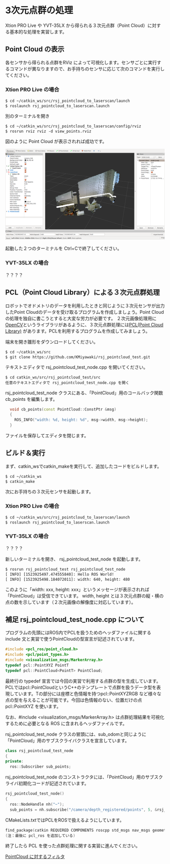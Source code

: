 # 3次元点群の処理

Xtion PRO Live や YVT-35LX から得られる３次元点群（Point Cloud）に対する基本的な処理を実習します。

## Point Cloud の表示

各センサから得られる点群をRViz によって可視化します。センサごとに実行するコマンドが異なりますので、お手持ちのセンサに応じて次のコマンドを実行してください。

### Xtion PRO Live の場合

```shell
$ cd ~/catkin_ws/src/rsj_pointcloud_to_laserscan/launch
$ roslaunch rsj_pointcloud_to_laserscan.launch
```

別のターミナルを開き

```shell
$ cd ~/catkin_ws/src/rsj_pointcloud_to_laserscan/config/rviz
$ rosrun rviz rviz -d view_points.rviz
```

図のように Point Cloud が表示されれば成功です。

![XtionPoints](images/xtion_view_points.png)

起動した２つのターミナルを Ctrl+Cで終了してください。

### YVT-35LX の場合

？？？？

## PCL（Point Cloud Library）による３次元点群処理

ロボットでオドメトリのデータを利用したときと同じように３次元センサが出力したPoint Cloudのデータを受け取るプログラムを作成しましょう。Point Cloudの処理を独自に書こうとすると大変な労力が必要です。
２次元画像処理用に[OpenCV](https://opencv.org/)というライブラリがあるように、３次元点群処理には[PCL(Point Cloud Library)](http://pointclouds.org/) があります。PCLを利用するプログラムを作成してみましょう。

端末を開き雛形をダウンロードしてください。
```shell
$ cd ~/catkin_ws/src
$ git clone https://github.com/KMiyawaki/rsj_pointcloud_test.git
```

テキストエディタで rsj_pointcloud_test_node.cpp を開いてください。

```shell
$ cd catkin_ws/src/rsj_pointcloud_test/src
任意のテキストエディタで rsj_pointcloud_test_node.cpp を開く
```

rsj_pointcloud_test_node クラスにある、「PointCloud」用のコールバック関数cb_points を編集します。
```c++
  void cb_points(const PointCloud::ConstPtr &msg)
  {
    ROS_INFO("width: %d, height: %d", msg->width, msg->height);
  }
```

ファイルを保存してエディタを閉じます。

## ビルド＆実行
まず、catkin_wsでcatkin_makeを実行して、追加したコードをビルドします。
```shell
$ cd ~/catkin_ws
$ catkin_make 
```
次にお手持ちの３次元センサを起動します。

### Xtion PRO Live の場合

```shell
$ cd ~/catkin_ws/src/rsj_pointcloud_to_laserscan/launch
$ roslaunch rsj_pointcloud_to_laserscan.launch
```

### YVT-35LX の場合

？？？？

新しいターミナルを開き、 rsj_pointcloud_test_node を起動します。

```shell
$ rosrun rsj_pointcloud_test rsj_pointcloud_test_node 
[ INFO] [1523925497.474555840]: Hello ROS World!
[ INFO] [1523925498.184072011]: width: 640, height: 480
```
このように「width: xxx, height: xxx」というメッセージが表示されれば「PointCloud」は受信できています。
width, height とは３次元点群の縦・横の点の数を示しています（２次元画像の解像度に対応しています）。

## 補足 rsj_pointcloud_test_node.cpp について

プログラムの先頭にはROS内でPCLを扱うためのヘッダファイルに関するinclude 文と実習で使うPointCloudの型宣言が記述されています。

```c++
#include <pcl_ros/point_cloud.h>
#include <pcl/point_types.h>
#include <visualization_msgs/MarkerArray.h>
typedef pcl::PointXYZ PointT
typedef pcl::PointCloud<PointT> PointCloud;
```

最終行の typedef 宣言では今回の実習で利用する点群の型を生成しています。PCLではpcl::PointCloud<T>というC++のテンプレートで点群を扱うデータ型を表現しています。Tの部分には座標と色情報を持つpcl::PointXYZRGB など様々な点の型を与えることが可能です。今回は色情報のない、位置だけの点pcl::PointXYZ を使います。

なお、#include <visualization_msgs/MarkerArray.h> は点群処理結果を可視化するために必要となる ROS に含まれるヘッダファイルです。

rsj_pointcloud_test_node クラスの冒頭には、sub_odomと同じように「PointCloud」用のサブスクライバクラスを宣言しています。

```c++
class rsj_pointcloud_test_node 
{
private:
  ros::Subscriber sub_points;
```

rsj_pointcloud_test_node のコンストラクタには、「PointCloud」用のサブスクライバ初期化コードが記述されています。

```c++
rsj_pointcloud_test_node()
{
  ros::NodeHandle nh("~");
  sub_points = nh.subscribe("/camera/depth_registered/points", 5, &rsj_robot_test_node::cb_points, this);
```

CMakeLists.txtではPCLをROSで扱えるようにしています。

```c++
find_package(catkin REQUIRED COMPONENTS roscpp std_msgs nav_msgs geometry_msgs sensor_msgs tf pcl_ros)
(注：最後に pcl_ros を追加している)
```

終了したら PCL を使った点群処理に関する実習に進んでください。

[PointCloud に対するフィルタ](ros_3d_points_filters.html)